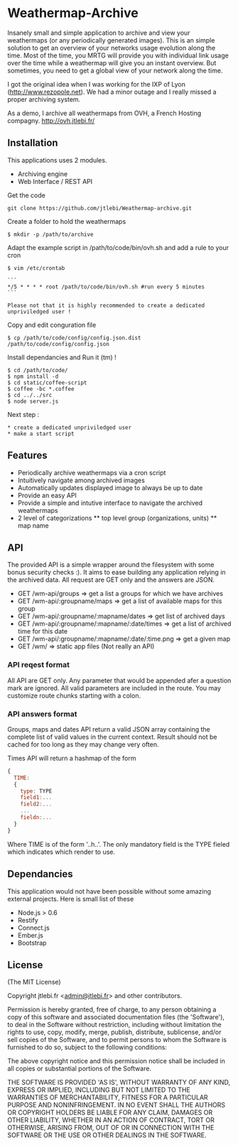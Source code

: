 # Weathermap-Archive
      
  Insanely small and simple application to archive and view your weathermaps (or any periodically generated images).
  This is an simple solution to get an overview of your networks usage evolution along the time. Most of the time,
  you MRTG will provide you with individual link usage over the time while a weathermap will give you an instant overview.
  But sometimes, you need to get a global view of your network along the time.
  
  I got the original idea when I was working for the IXP of Lyon (http://www.rezopole.net). We had a minor outage and I 
  really missed a proper archiving system.
  
  As a demo, I archive all weathermaps from OVH, a French Hosting compagny. http://ovh.jtlebi.fr/

## Installation

  This applications uses 2 modules.
  
  * Archiving engine
  * Web Interface / REST API
  
  Get the code 
    
    git clone https://github.com/jtlebi/Weathermap-archive.git
  
  Create a folder to hold the weathermaps
    
    $ mkdir -p /path/to/archive
  
  Adapt the example script in /path/to/code/bin/ovh.sh and add a rule to your cron

    $ vim /etc/crontab
    
    ```
    */5 * * * * root /path/to/code/bin/ovh.sh #run every 5 minutes
    ```
    
    Please not that it is highly recommended to create a dedicated unpriviledged user !
  
  Copy and edit conguration file
    
    $ cp /path/to/code/config/config.json.dist /path/to/code/config/config.json
  
  Install dependancies and Run it (tm) !
    
    $ cd /path/to/code/
    $ npm install -d
    $ cd static/coffee-script
    $ coffee -bc *.coffee
    $ cd ../../src
    $ node server.js

  Next step :
    
    * create a dedicated unpriviledged user
    * make a start script

## Features

 * Periodically archive weathermaps via a cron script
 * Intuitively navigate among archived images
 * Automatically updates displayed image to always be up to date
 * Provide an easy API
 * Provide a simple and intutive interface to navigate the archived weathermaps
 * 2 level of categorizations
 ** top level group (organizations, units)
 ** map name
 
## API

  The provided API is a simple wrapper around the filesystem with some bonus security checks :). It aims to ease
  building any application relying in the archived data.
  All request are GET only and the answers are JSON.
  
  * GET /wm-api/groups => get a list a groups for which we have archives
  * GET /wm-api/:groupname/maps => get a list of available maps for this group
  * GET /wm-api/:groupname/:mapname/dates => get list of archived days
  * GET /wm-api/:groupname/:mapname/:date/times => get a list of archived time for this date
  * GET /wm-api/:groupname/:mapname/:date/:time.png => get a given map
  * GET /wm/ => static app files (Not really an API)

### API reqest format
  
  All API are GET only. Any parameter that would be appended afer a question mark
  are ignored. All valid parameters are included in the route. You may customize
  route chunks starting with a colon. 

### API answers format
  
  Groups, maps and dates API return a valid JSON array containing the complete list
  of valid values in the current context. Result should not be cached for too long
  as they may change very often.
  
  Times API will return a hashmap of the form
  
  
  ``` js
  {
    TIME: 
    {
      type: TYPE
      field1:...
      field2:...
      ...
      fieldn:...
    }
  }
  ```
  
  Where TIME is of the form '..h..'. The only mandatory field is the TYPE fieled
  which indicates which render to use.
 
## Dependancies

  This application would not have been possible without some amazing external projects. Here is small list of these
  
  * Node.js > 0.6
  * Restify
  * Connect.js
  * Ember.js
  * Bootstrap

## License 

(The MIT License)

Copyright jtlebi.fr &lt;admin@jtlebi.fr&gt; and other contributors.

Permission is hereby granted, free of charge, to any person obtaining
a copy of this software and associated documentation files (the
'Software'), to deal in the Software without restriction, including
without limitation the rights to use, copy, modify, merge, publish,
distribute, sublicense, and/or sell copies of the Software, and to
permit persons to whom the Software is furnished to do so, subject to
the following conditions:

The above copyright notice and this permission notice shall be
included in all copies or substantial portions of the Software.

THE SOFTWARE IS PROVIDED 'AS IS', WITHOUT WARRANTY OF ANY KIND,
EXPRESS OR IMPLIED, INCLUDING BUT NOT LIMITED TO THE WARRANTIES OF
MERCHANTABILITY, FITNESS FOR A PARTICULAR PURPOSE AND NONINFRINGEMENT.
IN NO EVENT SHALL THE AUTHORS OR COPYRIGHT HOLDERS BE LIABLE FOR ANY
CLAIM, DAMAGES OR OTHER LIABILITY, WHETHER IN AN ACTION OF CONTRACT,
TORT OR OTHERWISE, ARISING FROM, OUT OF OR IN CONNECTION WITH THE
SOFTWARE OR THE USE OR OTHER DEALINGS IN THE SOFTWARE.

